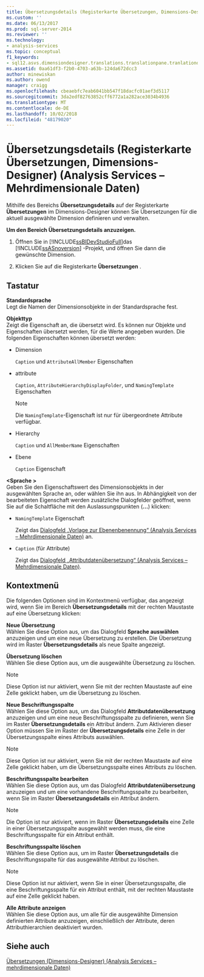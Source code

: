 ```yaml
---
title: Übersetzungsdetails (Registerkarte Übersetzungen, Dimensions-Designer) (Analysis Services – mehrdimensionale Daten) | Microsoft-Dokumentation
ms.custom: ''
ms.date: 06/13/2017
ms.prod: sql-server-2014
ms.reviewer: ''
ms.technology:
- analysis-services
ms.topic: conceptual
f1_keywords:
- sql12.asvs.dimensiondesigner.translations.translationpane.tranlationdetails.f1
ms.assetid: 0aa61df3-f2b0-4703-a63b-124da672dcc3
author: minewiskan
ms.author: owend
manager: craigg
ms.openlocfilehash: cbeaebfc7eab6041bb547f18dacfc01aef3d5117
ms.sourcegitcommit: 3da2edf82763852cff6772a1a282ace3034b4936
ms.translationtype: MT
ms.contentlocale: de-DE
ms.lasthandoff: 10/02/2018
ms.locfileid: "48179020"
---
```

# <a name="translation-details-translations-tab-dimension-designer-analysis-services---multidimensional-data"></a>Übersetzungsdetails (Registerkarte Übersetzungen, Dimensions-Designer) (Analysis Services – Mehrdimensionale Daten)
  Mithilfe des Bereichs **Übersetzungsdetails** auf der Registerkarte **Übersetzungen** im Dimensions-Designer können Sie Übersetzungen für die aktuell ausgewählte Dimension definieren und verwalten.  
  
 **Um den Bereich Übersetzungsdetails anzuzeigen.**  
  
1.  Öffnen Sie in [!INCLUDE[ssBIDevStudioFull](../includes/ssbidevstudiofull-md.md)]das [!INCLUDE[ssASnoversion](../includes/ssasnoversion-md.md)] -Projekt, und öffnen Sie dann die gewünschte Dimension.  
  
2.  Klicken Sie auf die Registerkarte **Übersetzungen** .  
  
## <a name="options"></a>Tastatur  
 **Standardsprache**  
 Legt die Namen der Dimensionsobjekte in der Standardsprache fest.  
  
 **Objekttyp**  
 Zeigt die Eigenschaft an, die übersetzt wird. Es können nur Objekte und Eigenschaften übersetzt werden, für die Werte angegeben wurden. Die folgenden Eigenschaften können übersetzt werden:  
  
-   Dimension  
  
     `Caption` und `AttributeAllMember` Eigenschaften  
  
-   attribute  
  
     `Caption`, `AttributeHierarchyDisplayFolder`, und `NamingTemplate` Eigenschaften  
  
    > [!NOTE]  
    >  Die `NamingTemplate`-Eigenschaft ist nur für übergeordnete Attribute verfügbar.  
  
-   Hierarchy  
  
     `Caption` und `AllMemberName` Eigenschaften  
  
-   Ebene  
  
     `Caption` Eigenschaft  
  
 **\<Sprache >**  
 Geben Sie den Eigenschaftswert des Dimensionsobjekts in der ausgewählten Sprache an, oder wählen Sie ihn aus. In Abhängigkeit von der bearbeiteten Eigenschaft werden zusätzliche Dialogfelder geöffnet, wenn Sie auf die Schaltfläche mit den Auslassungspunkten (**...**) klicken:  
  
-   `NamingTemplate` Eigenschaft  
  
     Zeigt das [Dialogfeld „Vorlage zur Ebenenbenennung“ &#40;Analysis Services – Mehrdimensionale Daten&#41;](level-naming-template-dialog-box-analysis-services-multidimensional-data.md) an.  
  
-   `Caption` (für Attribute)  
  
     Zeigt das [Dialogfeld „Attributdatenübersetzung“ &#40;Analysis Services – Mehrdimensionale Daten&#41;](attribute-data-translation-dialog-box-analysis-services-multidimensional-data.md).  
  
## <a name="shortcut-menu"></a>Kontextmenü  
 Die folgenden Optionen sind im Kontextmenü verfügbar, das angezeigt wird, wenn Sie im Bereich **Übersetzungsdetails** mit der rechten Maustaste auf eine Übersetzung klicken:  
  
 **Neue Übersetzung**  
 Wählen Sie diese Option aus, um das Dialogfeld **Sprache auswählen** anzuzeigen und um eine neue Übersetzung zu erstellen. Die Übersetzung wird im Raster **Übersetzungsdetails** als neue Spalte angezeigt.  
  
 **Übersetzung löschen**  
 Wählen Sie diese Option aus, um die ausgewählte Übersetzung zu löschen.  
  
> [!NOTE]  
>  Diese Option ist nur aktiviert, wenn Sie mit der rechten Maustaste auf eine Zelle geklickt haben, um die Übersetzung zu löschen.  
  
 **Neue Beschriftungsspalte**  
 Wählen Sie diese Option aus, um das Dialogfeld **Attributdatenübersetzung** anzuzeigen und um eine neue Beschriftungsspalte zu definieren, wenn Sie im Raster **Übersetzungsdetails** ein Attribut ändern. Zum Aktivieren dieser Option müssen Sie im Raster der **Übersetzungsdetails** eine Zelle in der Übersetzungsspalte eines Attributs auswählen.  
  
> [!NOTE]  
>  Diese Option ist nur aktiviert, wenn Sie mit der rechten Maustaste auf eine Zelle geklickt haben, um die Übersetzungsspalte eines Attributs zu löschen.  
  
 **Beschriftungsspalte bearbeiten**  
 Wählen Sie diese Option aus, um das Dialogfeld **Attributdatenübersetzung** anzuzeigen und um eine vorhandene Beschriftungsspalte zu bearbeiten, wenn Sie im Raster **Übersetzungsdetails** ein Attribut ändern.  
  
> [!NOTE]  
>  Die Option ist nur aktiviert, wenn im Raster **Übersetzungsdetails** eine Zelle in einer Übersetzungsspalte ausgewählt werden muss, die eine Beschriftungsspalte für ein Attribut enthält.  
  
 **Beschriftungsspalte löschen**  
 Wählen Sie diese Option aus, um im Raster **Übersetzungsdetails** die Beschriftungsspalte für das ausgewählte Attribut zu löschen.  
  
> [!NOTE]  
>  Diese Option ist nur aktiviert, wenn Sie in einer Übersetzungsspalte, die eine Beschriftungsspalte für ein Attribut enthält, mit der rechten Maustaste auf eine Zelle geklickt haben.  
  
 **Alle Attribute anzeigen**  
 Wählen Sie diese Option aus, um alle für die ausgewählte Dimension definierten Attribute anzuzeigen, einschließlich der Attribute, deren Attributhierarchien deaktiviert wurden.  
  
## <a name="see-also"></a>Siehe auch  
 [Übersetzungen &#40;Dimensions-Designer&#41; &#40;Analysis Services – mehrdimensionale Daten&#41;](translations-dimension-designer-analysis-services-multidimensional-data.md)  
  
  
